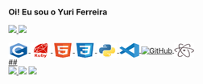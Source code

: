 <!-- ### Hi there 👋 -->
### Oi! Eu sou o Yuri Ferreira 
<!--
**YuriRochFerr/YuriRochFerr** is a ✨ _special_ ✨ repository because its `README.md` (this file) appears on your GitHub profile.

Here are some ideas to get you started:

- 🔭 I’m currently working on ...
- 🌱 I’m currently learning C
- 👯 I’m looking to collaborate on ...
- 🤔 I’m looking for help with ...
- 💬 Ask me about ...
- 📫 How to reach me: ...
- 😄 Pronouns: 
- ⚡ Fun fact: ...
-->

<div>
  <a href="https://github.com/YuriRochFerr">
  <img height="180em" src="https://github-readme-stats.vercel.app/api?username=YuriRochFerr&show_icons=true&theme=midnight-purple&include_all_commits=true&count_private=true"/>
  <img height="180em" src="https://github-readme-stats.vercel.app/api/top-langs/?username=YuriRochFerr&layout=compact&langs_count=7&theme=midnight-purple"/>
</div>
<div style="display: inline_block"><br>
  <img align="center" alt="C" height="30" width="40" src="https://github.com/devicons/devicon/blob/master/icons/c/c-original.svg">
  <img align="center" alt="Ruby" height="30" width="40" src="https://github.com/devicons/devicon/blob/master/icons/ruby/ruby-plain-wordmark.svg">
  <img align="center" alt="HTML" height="30" width="40" src="https://raw.githubusercontent.com/devicons/devicon/master/icons/html5/html5-original.svg">
  <img align="center" alt="CSS" height="30" width="40" src="https://raw.githubusercontent.com/devicons/devicon/master/icons/css3/css3-original.svg">
  <img align="center" alt="Python" height="30" width="40" src="https://raw.githubusercontent.com/devicons/devicon/master/icons/python/python-original.svg">
  <img align="center" alt="vsCODE" height="30" width="40" src="https://github.com/devicons/devicon/blob/master/icons/vscode/vscode-original.svg">
  <img align="center" alt="GitHub" height="30" width="40" src="https://github.com/YuriRochFerr/YuriRochFerr/blob/main/github-original-wordmark.svg">
   <img align="center" alt="Atom" height="30" width="40" src="https://github.com/devicons/devicon/blob/master/icons/atom/atom-original.svg">
</div>
  ##
<div> 
 	<a href="https://www.twitch.tv/play_mur" target="_blank"><img src="https://img.shields.io/badge/Twitch-9146FF?style=for-the-badge&logo=twitch&logoColor=white" target="_blank">   </a>
  <a href="https://www.tiktok.com/@yurizxxz?" target="_blank"><img src="https://img.shields.io/badge/TikTok-000000?style=for-the-     badge&logo=tiktok&logoColor=white"target="_blank"></a>
  <a href="https://twitter.com/YuriRFerr" target="_blank"><img src="https://img.shields.io/badge/Twitter-1DA1F2?style=for-the-badge&logo=twitter&logoColor=white"target="_blank">   </a>
</div>
